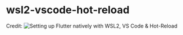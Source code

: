 # wsl2-vscode-hot-reload

Credit: ![Setting up Flutter natively with WSL2, VS Code &amp; Hot-Reload](https://dnmc.in/2021/01/25/setting-up-flutter-natively-with-wsl2-vs-code-hot-reload/)
